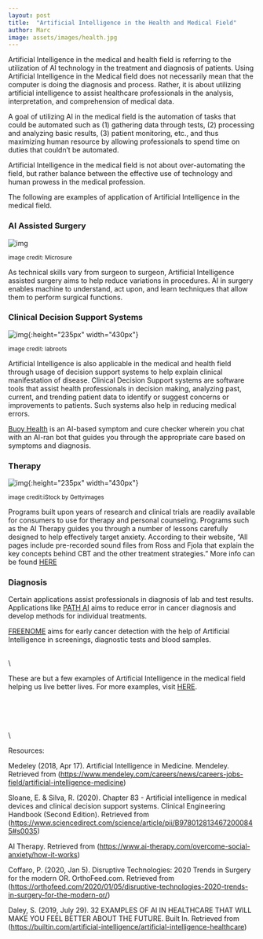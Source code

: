 ```yaml
---
layout: post
title:  "Artificial Intelligence in the Health and Medical Field"
author: Marc
image: assets/images/health.jpg
---
```

Artificial Intelligence in the medical and health field is referring to the utilization of AI technology in the treatment and diagnosis of patients. Using Artificial Intelligence in the Medical field does not necessarily mean that the computer is doing the diagnosis and process. Rather, it is about utilizing artificial intelligence to assist healthcare professionals in the analysis, interpretation, and comprehension of medical data.

A goal of utilizing AI in the medical field is the automation of tasks that could be automated such as (1) gathering data through tests, (2) processing and analyzing basic results, (3) patient monitoring, etc., and thus maximizing human resource by allowing professionals to spend time on duties that couldn’t be automated.

Artificial Intelligence in the medical field is not about over-automating the field, but rather balance between the effective use of technology and human prowess in the medical profession. 

The following are examples of application of Artificial Intelligence in the medical field.

### AI Assisted Surgery

![img](https://i.imgur.com/FrjGpyB.jpg)

<sub>image credit: Microsure</sub>

As technical skills vary from surgeon to surgeon, Artificial Intelligence assisted surgery aims to help reduce variations in procedures. AI in surgery enables machine to understand, act upon, and learn techniques that allow them to perform surgical functions. 



### Clinical Decision Support Systems

![img](https://i.imgur.com/1PFP1T0.jpg){:height="235px" width="430px"}

<sub>image credit: labroots</sub>

Artificial Intelligence is also applicable in the medical and health field through usage of decision support systems to help explain clinical manifestation of disease. Clinical Decision Support systems are software tools that assist health professionals in decision making, analyzing past, current, and trending patient data to identify or suggest concerns or improvements to patients. Such systems also help in reducing medical errors. 

[Buoy Health](https://www.buoyhealth.com/#solutions) is an AI-based symptom and cure checker wherein you chat with an AI-ran bot that guides you through the appropriate care based on symptoms and diagnosis. 


### Therapy 

![img](https://i.imgur.com/k2HWV7O.jpg){:height="235px" width="430px"}

<sub>image credit:iStock by Gettyimages</sub>

Programs built upon years of research and clinical trials are readily available for consumers to use for therapy and personal counseling. Programs such as the AI Therapy guides you through a number of lessons carefully designed to help effectively target anxiety. According to their website, “All pages include pre-recorded sound files from Ross and Fjola that explain the key concepts behind CBT and the other treatment strategies.” More info can be found [HERE](https://www.ai-therapy.com/overcome-social-anxiety/how-it-works)


### Diagnosis 

Certain applications assist professionals in diagnosis of lab and test results. Applications like [PATH AI](https://www.pathai.com/) aims to reduce error in cancer diagnosis and develop methods for individual treatments.

[FREENOME](https://www.freenome.com/) aims for early cancer detection with the help of Artificial Intelligence in screenings, diagnostic tests and blood samples. 

\
\

These are but a few examples of Artificial Intelligence in the medical field helping us live better lives. For more examples, visit [HERE](https://builtin.com/artificial-intelligence/artificial-intelligence-healthcare).

\
\
\
\
\


Resources:

Medeley (2018, Apr 17). Artificial Intelligence in Medicine. Mendeley. Retrieved from (https://www.mendeley.com/careers/news/careers-jobs-field/artificial-intelligence-medicine)

Sloane, E. & Silva, R. (2020). Chapter 83 - Artificial intelligence in medical devices and clinical decision support systems. Clinical Engineering Handbook (Second Edition). Retrieved from (https://www.sciencedirect.com/science/article/pii/B9780128134672000845#s0035)

AI Therapy. Retrieved from (https://www.ai-therapy.com/overcome-social-anxiety/how-it-works)

Coffaro, P. (2020, Jan 5). Disruptive Technologies: 2020 Trends in Surgery for the modern OR. OrthoFeed.com. Retrieved from (https://orthofeed.com/2020/01/05/disruptive-technologies-2020-trends-in-surgery-for-the-modern-or/)

Daley, S. (2019, July 29). 32 EXAMPLES OF AI IN HEALTHCARE THAT WILL MAKE YOU FEEL BETTER ABOUT THE FUTURE. Built In. Retrieved from (https://builtin.com/artificial-intelligence/artificial-intelligence-healthcare)
